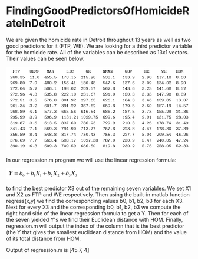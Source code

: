 # FindingGoodPredictorsOfHomicideRateInDetroit

We are given the homicide rate in Detroit throughout 13 years as well as two good predictors for it (FTP, WE). We are looking for a third predictor variable for the homicide rate. All of the variables can be described as 13x1 vectors. Their values can be seen below.

![ScreenShot](https://github.com/yiannissakk/FindingGoodPredictorsOfHomicideRateInDetroit/blob/master/img1.png)

In our regression.m program we will use the linear regression formula: 

![ScreenShot](https://github.com/yiannissakk/FindingGoodPredictorsOfHomicideRateInDetroit/blob/master/img2.png)

to find the best predictor X3 out of the remaining seven variables. We set X1 and X2 as FTP and WE respectively. Then using the built-in matlab function regress(x,y) we find the corresponding values b0, b1, b2, b3 for each X3. Next for every X3 and the corresponding b0, b1, b2, b3 we compute the right hand side of the linear regression formula to get a Y. Then for each of the seven yielded Y's we find their Euclidean distance with HOM. Finally, regression.m will output the index of the column that is the best predictor (the Y that gives the smallest euclidean distance from HOM) and the value of its total distance from HOM.

Output of regression.m is [45.7, 4]
